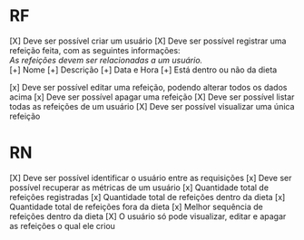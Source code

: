 # RF

[X] Deve ser possível criar um usuário
[X] Deve ser possível registrar uma refeição feita, com as seguintes informações:    
  *As refeições devem ser relacionadas a um usuário.*  
    [+] Nome
    [+] Descrição
    [+] Data e Hora
    [+] Está dentro ou não da dieta

[x] Deve ser possível editar uma refeição, podendo alterar todos os dados acima
[x] Deve ser possível apagar uma refeição
[X] Deve ser possível listar todas as refeições de um usuário
[X] Deve ser possível visualizar uma única refeição
# RN
[X] Deve ser possível identificar o usuário entre as requisições
[x] Deve ser possível recuperar as métricas de um usuário
    [x] Quantidade total de refeições registradas
    [x] Quantidade total de refeições dentro da dieta
    [x] Quantidade total de refeições fora da dieta
    [x] Melhor sequência de refeições dentro da dieta
[X] O usuário só pode visualizar, editar e apagar as refeições o qual ele criou